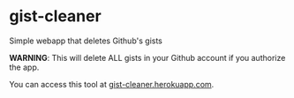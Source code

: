 # gist-cleaner
Simple webapp that deletes Github's gists

**WARNING**: This will delete ALL gists in your Github account if you authorize the app.

You can access this tool at [gist-cleaner.herokuapp.com](https://gist-cleaner.herokuapp.com).
